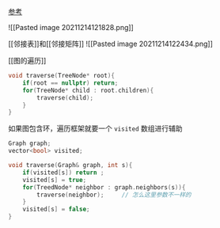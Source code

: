 [参考](`https://mp.weixin.qq.com/s?__biz=MzAxODQxMDM0Mw==&mid=2247491039&idx=1&sn=860d8418b3c955c1d5075cf02ee2907d&scene=21`)

![[Pasted image 20211214121828.png]]

[[邻接表]]和[[邻接矩阵]]
![[Pasted image 20211214122434.png]]

[[图的遍历]]
```c++
void traverse(TreeNode* root){
	if(root == nullptr) return;
	for(TreeNode* child : root.children){
		traverse(child);
	}
}
```
如果图包含环，遍历框架就要一个 `visited` 数组进行辅助
```c++
Graph graph;
vector<bool> visited;

void traverse(Graph& graph, int s){
	if(visited[s]) return ;
	visited[s] = true;
	for(TreedNode* neighbor : graph.neighbors(s)){
		traverse(neighbor);		// 怎么这里参数不一样的
	}
	visited[s] = false;
}
```

